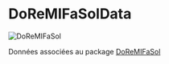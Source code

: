 # DoReMIFaSolData

<!-- badges: start -->
![DoReMIFaSol](https://github.com/inseefrlab/doremifasolData/workflows/build-artifacts/badge.svg)
<!-- badges: end -->

Données associées au package [DoReMIFaSol](https://github.com/InseeFrLab/DoReMIFaSol)
